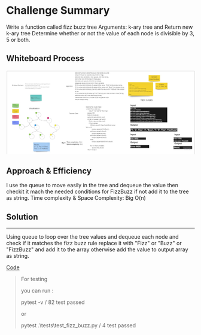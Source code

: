 # Challenge Summary

<!-- Description of the challenge -->
Write a function called fizz buzz tree Arguments: k-ary tree and Return new k-ary
tree Determine whether or not the value of each node is divisible by 3, 5 or both.

## Whiteboard Process

<!-- Embedded whiteboard image -->
![T_F_B](fizzbuzz.jpg)

## Approach & Efficiency

<!-- What approach did you take? Why? What is the Big O space/time for this approach? -->
I use the queue to move easily in the tree and dequeue the value then checkit it mach the needed conditions
for FizzBuzz if not add it to the tree as string.
Time complexity & Space Complexity: Big O(n)

## Solution

<!-- Show how to run your code, and examples of it in action -->

---
Using queue to loop over the tree values and dequeue each node and check if it matches the
fizz buzz rule replace it with "Fizz" or "Buzz" or "FizzBuzz"  and add it to the array
otherwise add the value to output array as string.


[Code](https://github.com/muhammadqasemtarboush1/data-structures-and-algorithms/blob/main/trees/helper_functions/tree_fizz_buzz/tree_fizz_buzz.py)


> For testing
>
> you can run :
>
> pytest -v / 82 test passed
>
> or
>
>  pytest .\tests\test_fizz_buzz.py / 4 test passed 

